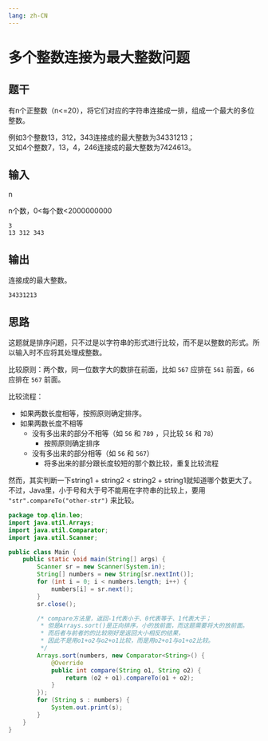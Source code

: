 ```yaml
---
lang: zh-CN
---
```


<script setup lang="ts">
import RevisionInfo from "@/components/RevisionInfo.vue";
</script>

# 多个整数连接为最大整数问题

<RevisionInfo created="2020-03-13 15:08" />

## 题干

有n个正整数（n<=20），将它们对应的字符串连接成一排，组成一个最大的多位整数。

例如3个整数13，312，343连接成的最大整数为34331213；  
又如4个整数7，13，4，246连接成的最大整数为7424613。

## 输入

n

n个数，0<每个数<2000000000

```text
3
13 312 343
```

## 输出

连接成的最大整数。

```text
34331213
```

## 思路

这题就是排序问题，只不过是以字符串的形式进行比较，而不是以整数的形式。所以输入时不应将其处理成整数。

比较原则：两个数，同一位数字大的数排在前面，比如 `567` 应排在 `561` 前面，`66` 应排在 `567` 前面。

比较流程：

- 如果两数长度相等，按照原则确定排序。
- 如果两数长度不相等
  - 没有多出来的部分不相等（如 `56` 和 `789` ，只比较 `56` 和 `78`）
    - 按照原则确定排序
  - 没有多出来的部分相等（如 `56` 和 `567`）
    - 将多出来的部分跟长度较短的那个数比较，重复比较流程

然而，其实判断一下string1 + string2 < string2 + string1就知道哪个数更大了。  
不过，Java里，小于号和大于号不能用在字符串的比较上，要用 `"str".compareTo("other-str")` 来比较。

```java
package top.qlin.leo;
import java.util.Arrays;
import java.util.Comparator;
import java.util.Scanner;

public class Main {
    public static void main(String[] args) {
        Scanner sr = new Scanner(System.in);
        String[] numbers = new String[sr.nextInt()];
        for (int i = 0; i < numbers.length; i++) {
            numbers[i] = sr.next();
        }
        sr.close();

        /* compare方法里，返回-1代表小于、0代表等于、1代表大于；
         * 但是Arrays.sort()是正向排序，小的放前面，而这题需要将大的放前面。
         * 而后者与前者的的比较刚好是返回大小相反的结果，
         * 因此不是用o1+o2与o2+o1比较，而是用o2+o1与o1+o2比较。
         */
        Arrays.sort(numbers, new Comparator<String>() {
            @Override
            public int compare(String o1, String o2) {
                return (o2 + o1).compareTo(o1 + o2);
            }
        });
        for (String s : numbers) {
            System.out.print(s);
        }
    }
}
```

